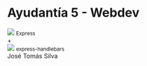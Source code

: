 
<div class="text-cente flex flex-col items-center justify-center h-full">

# Ayudantía 5 - Webdev
<div class="flex gap-4 items-center justify-center">
<div>
<img src="https://cdn.icon-icons.com/icons2/2699/PNG/512/expressjs_logo_icon_169185.png" class="w-36 p-6 bg-white/90 mt-10 rounded-md object-contain"/>
<small>Express</small>
</div>
<span class="block h-fit">+</span>
<div>
<img src="https://i0.wp.com/blog.fossasia.org/wp-content/uploads/2017/07/handlebars-js.png?fit=500%2C500&ssl=1" class="w-36 p-6 bg-white/90 mt-10 rounded-md object-contain"/>
<small>express-handlebars</small>

</div>

</div>
<span class=" text-xs absolute bottom-4 right-10">José Tomás Silva</span>
</div>




